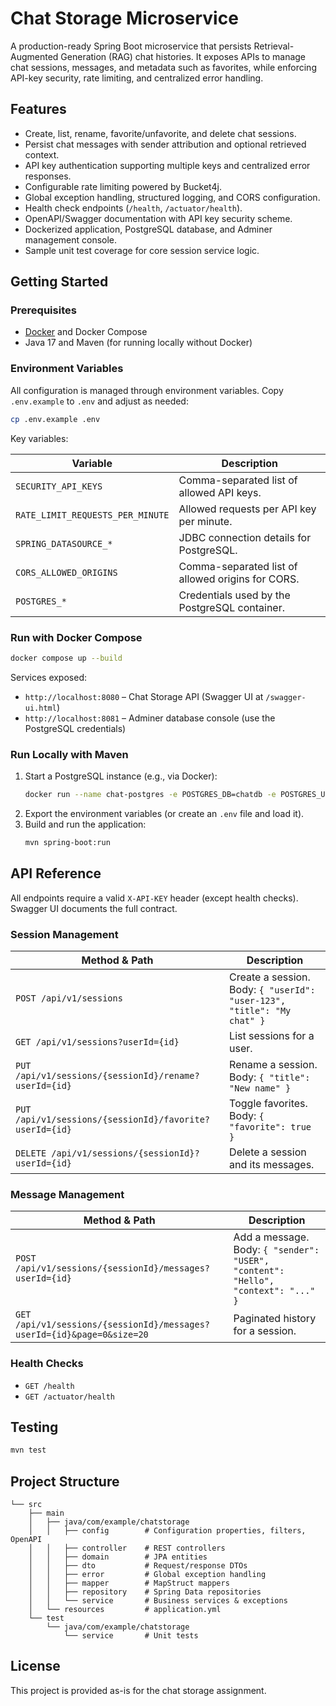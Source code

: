 # Chat Storage Microservice

A production-ready Spring Boot microservice that persists Retrieval-Augmented Generation (RAG) chat histories. It exposes APIs to manage chat sessions, messages, and metadata such as favorites, while enforcing API-key security, rate limiting, and centralized error handling.

## Features

- Create, list, rename, favorite/unfavorite, and delete chat sessions.
- Persist chat messages with sender attribution and optional retrieved context.
- API key authentication supporting multiple keys and centralized error responses.
- Configurable rate limiting powered by Bucket4j.
- Global exception handling, structured logging, and CORS configuration.
- Health check endpoints (`/health`, `/actuator/health`).
- OpenAPI/Swagger documentation with API key security scheme.
- Dockerized application, PostgreSQL database, and Adminer management console.
- Sample unit test coverage for core session service logic.

## Getting Started

### Prerequisites

- [Docker](https://www.docker.com/) and Docker Compose
- Java 17 and Maven (for running locally without Docker)

### Environment Variables

All configuration is managed through environment variables. Copy `.env.example` to `.env` and adjust as needed:

```bash
cp .env.example .env
```

Key variables:

| Variable | Description |
| --- | --- |
| `SECURITY_API_KEYS` | Comma-separated list of allowed API keys. |
| `RATE_LIMIT_REQUESTS_PER_MINUTE` | Allowed requests per API key per minute. |
| `SPRING_DATASOURCE_*` | JDBC connection details for PostgreSQL. |
| `CORS_ALLOWED_ORIGINS` | Comma-separated list of allowed origins for CORS. |
| `POSTGRES_*` | Credentials used by the PostgreSQL container. |

### Run with Docker Compose

```bash
docker compose up --build
```

Services exposed:

- `http://localhost:8080` – Chat Storage API (Swagger UI at `/swagger-ui.html`)
- `http://localhost:8081` – Adminer database console (use the PostgreSQL credentials)

### Run Locally with Maven

1. Start a PostgreSQL instance (e.g., via Docker):
   ```bash
   docker run --name chat-postgres -e POSTGRES_DB=chatdb -e POSTGRES_USER=chat_user -e POSTGRES_PASSWORD=chat_password -p 5432:5432 -d postgres:16
   ```
2. Export the environment variables (or create an `.env` file and load it).
3. Build and run the application:
   ```bash
   mvn spring-boot:run
   ```

## API Reference

All endpoints require a valid `X-API-KEY` header (except health checks). Swagger UI documents the full contract.

### Session Management

| Method & Path | Description |
| --- | --- |
| `POST /api/v1/sessions` | Create a session. Body: `{ "userId": "user-123", "title": "My chat" }` |
| `GET /api/v1/sessions?userId={id}` | List sessions for a user. |
| `PUT /api/v1/sessions/{sessionId}/rename?userId={id}` | Rename a session. Body: `{ "title": "New name" }` |
| `PUT /api/v1/sessions/{sessionId}/favorite?userId={id}` | Toggle favorites. Body: `{ "favorite": true }` |
| `DELETE /api/v1/sessions/{sessionId}?userId={id}` | Delete a session and its messages. |

### Message Management

| Method & Path | Description |
| --- | --- |
| `POST /api/v1/sessions/{sessionId}/messages?userId={id}` | Add a message. Body: `{ "sender": "USER", "content": "Hello", "context": "..." }` |
| `GET /api/v1/sessions/{sessionId}/messages?userId={id}&page=0&size=20` | Paginated history for a session. |

### Health Checks

- `GET /health`
- `GET /actuator/health`

## Testing

```bash
mvn test
```

## Project Structure

```
└── src
    ├── main
    │   ├── java/com/example/chatstorage
    │   │   ├── config        # Configuration properties, filters, OpenAPI
    │   │   ├── controller    # REST controllers
    │   │   ├── domain        # JPA entities
    │   │   ├── dto           # Request/response DTOs
    │   │   ├── error         # Global exception handling
    │   │   ├── mapper        # MapStruct mappers
    │   │   ├── repository    # Spring Data repositories
    │   │   └── service       # Business services & exceptions
    │   └── resources         # application.yml
    └── test
        └── java/com/example/chatstorage
            └── service       # Unit tests
```

## License

This project is provided as-is for the chat storage assignment.
